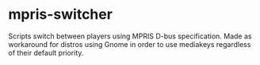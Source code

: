 # mpris-switcher
Scripts switch between players using MPRIS D-bus specification. Made as workaround for distros using Gnome in order to use mediakeys regardless of their default priority.
